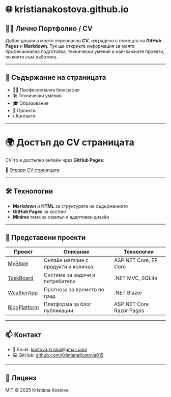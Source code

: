 # 🌐 kristianakostova.github.io

## 👩‍💻 Лично Портфолио / CV

Добре дошли в моето персонално **CV**, изградено с помощта на **GitHub Pages** и **Markdown**. Тук ще откриете информация за моята професионална подготовка, технически умения и най-важните проекти, по които съм работила.

---

## 🧾 Съдържание на страницата

- 👩‍💼 Професионална биография  
- 🛠️ Технически умения  
- 🎓 Образование  
- 📂 Проекти  
- 📞 Контакти  

---

# 🌍 Достъп до CV страницата

CV-то е достъпно онлайн чрез **GitHub Pages**:

🔗 [Отвори CV страницата]( https://kristianakostova015.github.io/kristianakostova.github.io/)

---

## 🛠️ Технологии

- **Markdown** и **HTML** за структурата на съдържанието  
- **GitHub Pages** за хостинг  
- **Minima** тема за семпъл и адаптивен дизайн  

---

## 📂 Представени проекти

| Проект | Описание | Технологии |
|--------|----------|------------|
| [MyStore](https://github.com/username/mystore) | Онлайн магазин с продукти и количка | ASP.NET Core, EF Core |
| [TaskBoard](https://github.com/username/taskboard) | Система за задачи и потребители | .NET MVC, SQLite |
| [WeatherApp](https://github.com/username/weatherapp) | Прогноза за времето по град | .NET Blazor |
| [BlogPlatform](https://github.com/username/blogplatform) | Платформа за блог публикации | ASP.NET Core Razor Pages |

---

## 📫 Контакт

- 📧 Email: kostova.kriska@gmail.com  
- 💻 GitHub: [github.com/KristianaKostova015](https://github.com/KristianaKostova015)

---

## 📄 Лиценз

MIT © 2025 Kristiana Kostova
